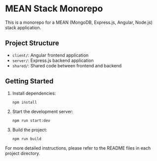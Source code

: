 # MEAN Stack Monorepo

This is a monorepo for a MEAN (MongoDB, Express.js, Angular, Node.js) stack application.

## Project Structure

- `client/`: Angular frontend application
- `server/`: Express.js backend application
- `shared/`: Shared code between frontend and backend

## Getting Started

1. Install dependencies:

   ```
   npm install
   ```

2. Start the development server:

   ```
   npm run start:dev
   ```

3. Build the project:
   ```
   npm run build
   ```

For more detailed instructions, please refer to the README files in each project directory.
